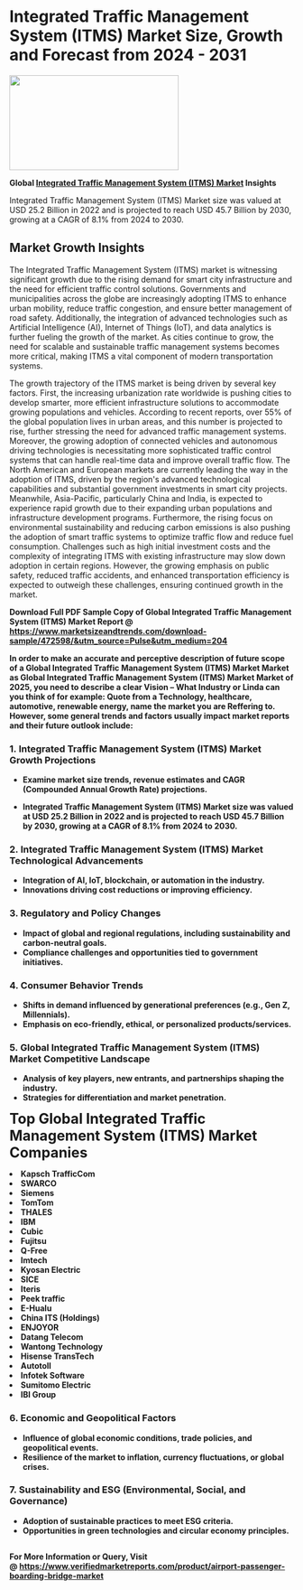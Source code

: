 <H1>Integrated Traffic Management System (ITMS) Market Size, Growth and Forecast from 2024 - 2031</H1><img class="aligncenter size-medium wp-image-584254" src="https://thirdeyenews.in/wp-content/uploads/2024/09/Global-Market-Research-300x168.jpeg" alt="" width="300" height="168" /><p><strong>Global&nbsp;<a href="https://www.marketsizeandtrends.com/download-sample/472598/&amp;utm_source=Pulse&amp;utm_medium=204">Integrated Traffic Management System (ITMS) Market</a> Insights</strong></p><p>Integrated Traffic Management System (ITMS) Market size was valued at USD 25.2 Billion in 2022 and is projected to reach USD 45.7 Billion by 2030, growing at a CAGR of 8.1% from 2024 to 2030.</p><p><h2>Market Growth Insights</h2> <p>The Integrated Traffic Management System (ITMS) market is witnessing significant growth due to the rising demand for smart city infrastructure and the need for efficient traffic control solutions. Governments and municipalities across the globe are increasingly adopting ITMS to enhance urban mobility, reduce traffic congestion, and ensure better management of road safety. Additionally, the integration of advanced technologies such as Artificial Intelligence (AI), Internet of Things (IoT), and data analytics is further fueling the growth of the market. As cities continue to grow, the need for scalable and sustainable traffic management systems becomes more critical, making ITMS a vital component of modern transportation systems.</p> <p><strong></strong></p> <p>The growth trajectory of the ITMS market is being driven by several key factors. First, the increasing urbanization rate worldwide is pushing cities to develop smarter, more efficient infrastructure solutions to accommodate growing populations and vehicles. According to recent reports, over 55% of the global population lives in urban areas, and this number is projected to rise, further stressing the need for advanced traffic management systems. Moreover, the growing adoption of connected vehicles and autonomous driving technologies is necessitating more sophisticated traffic control systems that can handle real-time data and improve overall traffic flow. The North American and European markets are currently leading the way in the adoption of ITMS, driven by the region's advanced technological capabilities and substantial government investments in smart city projects. Meanwhile, Asia-Pacific, particularly China and India, is expected to experience rapid growth due to their expanding urban populations and infrastructure development programs. Furthermore, the rising focus on environmental sustainability and reducing carbon emissions is also pushing the adoption of smart traffic systems to optimize traffic flow and reduce fuel consumption. Challenges such as high initial investment costs and the complexity of integrating ITMS with existing infrastructure may slow down adoption in certain regions. However, the growing emphasis on public safety, reduced traffic accidents, and enhanced transportation efficiency is expected to outweigh these challenges, ensuring continued growth in the market.</p> <p><strong></p><p><span class=""><strong>Download Full PDF Sample Copy of Global Integrated Traffic Management System (ITMS) Market Report</strong> @ <a href="https://www.marketsizeandtrends.com/download-sample/472598/&amp;utm_source=Pulse&amp;utm_medium=204" target="_blank">https://www.marketsizeandtrends.com/download-sample/472598/&amp;utm_source=Pulse&amp;utm_medium=204</a></span></p><p>In order to make an accurate and perceptive description of future scope of a Global&nbsp;Integrated Traffic Management System (ITMS) Market Market as Global&nbsp;Integrated Traffic Management System (ITMS) Market Market of 2025, you need to describe a clear Vision &ndash; What Industry or Linda can you think of for example: Quote from a Technology, healthcare, automotive, renewable energy, name the market you are Reffering to. However, some general trends and factors usually impact market reports and their future outlook include:</p><h3>1.&nbsp;<strong>Integrated Traffic Management System (ITMS) Market Growth Projections</strong></h3><ul><li>Examine market size trends, revenue estimates and CAGR (Compounded Annual Growth Rate) projections.</li><li><p>Integrated Traffic Management System (ITMS) Market size was valued at USD 25.2 Billion in 2022 and is projected to reach USD 45.7 Billion by 2030, growing at a CAGR of 8.1% from 2024 to 2030.</p></li></ul><h3>2.&nbsp;<strong>Integrated Traffic Management System (ITMS) Market Technological Advancements</strong></h3><ul><li>Integration of AI, IoT, blockchain, or automation in the industry.</li><li>Innovations driving cost reductions or improving efficiency.</li></ul><h3>3.&nbsp;<strong>Regulatory and Policy Changes</strong></h3><ul><li>Impact of global and regional regulations, including sustainability and carbon-neutral goals.</li><li>Compliance challenges and opportunities tied to government initiatives.</li></ul><h3>4.&nbsp;<strong>Consumer Behavior Trends</strong></h3><ul><li>Shifts in demand influenced by generational preferences (e.g., Gen Z, Millennials).</li><li>Emphasis on eco-friendly, ethical, or personalized products/services.</li></ul><h3>5.&nbsp;<strong>Global Integrated Traffic Management System (ITMS) Market Competitive Landscape</strong></h3><ul><li>Analysis of key players, new entrants, and partnerships shaping the industry.</li><li>Strategies for differentiation and market penetration.</li></ul><p data-pm-slice="1 1 []"><span style="color: inherit; font-family: inherit; font-size: 25px;">Top Global Integrated Traffic Management System (ITMS) Market Companies</span></p><div class="" data-test-id=""><p><li>Kapsch TrafficCom</li><li> SWARCO</li><li> Siemens</li><li> TomTom</li><li> THALES</li><li> IBM</li><li> Cubic</li><li> Fujitsu</li><li> Q-Free</li><li> Imtech</li><li> Kyosan Electric</li><li> SICE</li><li> Iteris</li><li> Peek traffic</li><li> E-Hualu</li><li> China ITS (Holdings)</li><li> ENJOYOR</li><li> Datang Telecom</li><li> Wantong Technology</li><li> Hisense TransTech</li><li> Autotoll</li><li> Infotek Software</li><li> Sumitomo Electric</li><li> IBI Group</li></p></div><h3>6.&nbsp;<strong>Economic and Geopolitical Factors</strong></h3><ul><li>Influence of global economic conditions, trade policies, and geopolitical events.</li><li>Resilience of the market to inflation, currency fluctuations, or global crises.</li></ul><h3>7.&nbsp;<strong>Sustainability and ESG (Environmental, Social, and Governance)</strong></h3><ul><li>Adoption of sustainable practices to meet ESG criteria.</li><li>Opportunities in green technologies and circular economy principles.</li></ul><h2><strong style="font-size: 14px;">For More Information or Query, Visit @&nbsp;</strong><a style="background-color: #ffffff; font-size: 14px;" href="https://www.marketsizeandtrends.com/report/integrated-traffic-management-system-itms-market/" target="_blank">https://www.verifiedmarketreports.com/product/airport-passenger-boarding-bridge-market</a></h2>
